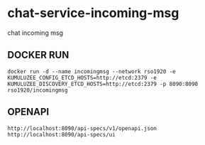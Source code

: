 # chat-service-incoming-msg
chat incoming msg

## DOCKER RUN
```docker run -d --name incomingmsg --network rso1920 -e KUMULUZEE_CONFIG_ETCD_HOSTS=http://etcd:2379 -e KUMULUZEE_DISCOVERY_ETCD_HOSTS=http://etcd:2379 -p 8090:8090 rso1920/incomingmsg```


## OPENAPI
```http://localhost:8090/api-specs/v1/openapi.json```
```http://localhost:8090/api-specs/ui```
